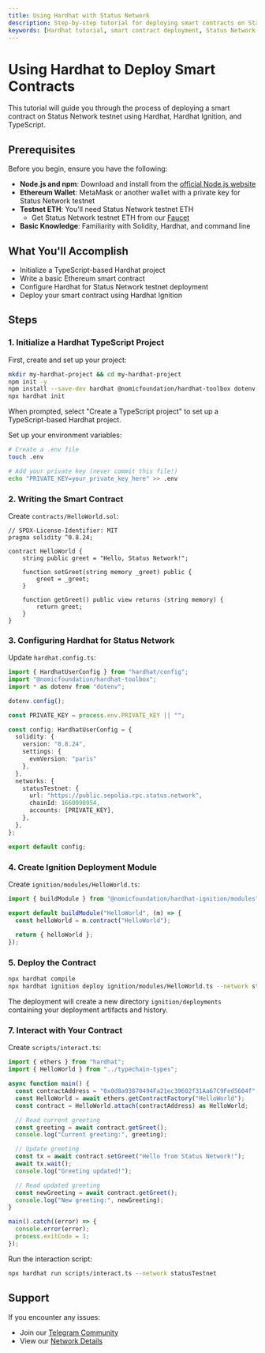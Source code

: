 ```yaml
---
title: Using Hardhat with Status Network
description: Step-by-step tutorial for deploying smart contracts on Status Network using Hardhat and TypeScript. Learn about project setup, configuration, and contract deployment.
keywords: [Hardhat tutorial, smart contract deployment, Status Network development, TypeScript, blockchain development, web3 development]
---
```


# Using Hardhat to Deploy Smart Contracts

This tutorial will guide you through the process of deploying a smart contract on Status Network testnet using Hardhat, Hardhat Ignition, and TypeScript.

## Prerequisites

Before you begin, ensure you have the following:

- **Node.js and npm**: Download and install from the [official Node.js website](https://nodejs.org/)
- **Ethereum Wallet**: MetaMask or another wallet with a private key for Status Network testnet
- **Testnet ETH**: You'll need Status Network testnet ETH
  - Get Status Network testnet ETH from our [Faucet](/tools/testnet-faucets)
- **Basic Knowledge**: Familiarity with Solidity, Hardhat, and command line

## What You'll Accomplish

- Initialize a TypeScript-based Hardhat project
- Write a basic Ethereum smart contract
- Configure Hardhat for Status Network testnet deployment
- Deploy your smart contract using Hardhat Ignition

## Steps

### 1. Initialize a Hardhat TypeScript Project

First, create and set up your project:

```bash
mkdir my-hardhat-project && cd my-hardhat-project
npm init -y
npm install --save-dev hardhat @nomicfoundation/hardhat-toolbox dotenv
npx hardhat init
```

When prompted, select "Create a TypeScript project" to set up a TypeScript-based Hardhat project.

Set up your environment variables:

```bash
# Create a .env file
touch .env

# Add your private key (never commit this file!)
echo "PRIVATE_KEY=your_private_key_here" >> .env
```

### 2. Writing the Smart Contract

Create `contracts/HelloWorld.sol`:

```solidity
// SPDX-License-Identifier: MIT
pragma solidity ^0.8.24;

contract HelloWorld {
    string public greet = "Hello, Status Network!";

    function setGreet(string memory _greet) public {
        greet = _greet;
    }

    function getGreet() public view returns (string memory) {
        return greet;
    }
}
```

### 3. Configuring Hardhat for Status Network

Update `hardhat.config.ts`:

```typescript
import { HardhatUserConfig } from "hardhat/config";
import "@nomicfoundation/hardhat-toolbox";
import * as dotenv from "dotenv";

dotenv.config();

const PRIVATE_KEY = process.env.PRIVATE_KEY || "";

const config: HardhatUserConfig = {
  solidity: {
    version: "0.8.24",
    settings: {
      evmVersion: "paris"
    },
  },
  networks: {
    statusTestnet: {
      url: "https://public.sepolia.rpc.status.network",
      chainId: 1660990954,
      accounts: [PRIVATE_KEY],
    },
  },
};

export default config;
```

### 4. Create Ignition Deployment Module

Create `ignition/modules/HelloWorld.ts`:

```typescript
import { buildModule } from "@nomicfoundation/hardhat-ignition/modules";

export default buildModule("HelloWorld", (m) => {
  const helloWorld = m.contract("HelloWorld");
  
  return { helloWorld };
});
```

### 5. Deploy the Contract

```bash
npx hardhat compile
npx hardhat ignition deploy ignition/modules/HelloWorld.ts --network statusTestnet
```

The deployment will create a new directory `ignition/deployments` containing your deployment artifacts and history.

### 7. Interact with Your Contract

Create `scripts/interact.ts`:

```typescript
import { ethers } from "hardhat";
import { HelloWorld } from "../typechain-types";

async function main() {
  const contractAddress = "0x0d8a93870494Fa21ec39602f31Aa67C9Fed5604f";
  const HelloWorld = await ethers.getContractFactory("HelloWorld");
  const contract = HelloWorld.attach(contractAddress) as HelloWorld;

  // Read current greeting
  const greeting = await contract.getGreet();
  console.log("Current greeting:", greeting);

  // Update greeting
  const tx = await contract.setGreet("Hello from Status Network!");
  await tx.wait();
  console.log("Greeting updated!");

  // Read updated greeting
  const newGreeting = await contract.getGreet();
  console.log("New greeting:", newGreeting);
}

main().catch((error) => {
  console.error(error);
  process.exitCode = 1;
});
```

Run the interaction script:

```bash
npx hardhat run scripts/interact.ts --network statusTestnet
```

## Support

If you encounter any issues:
- Join our [Telegram Community](https://t.me/statusl2)
- View our [Network Details](/general-info/network-details)